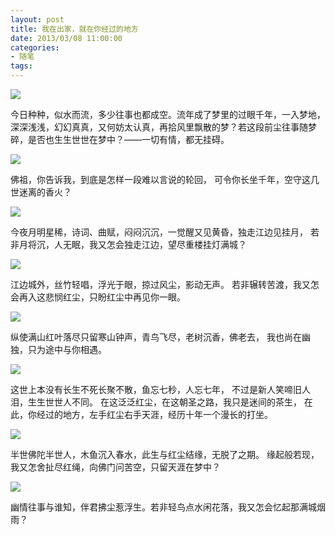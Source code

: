 ```yaml
---
layout: post
title: 我在出家，就在你经过的地方
date: 2013/03/08 11:00:00
categories: 
- 随笔
tags: 
---
```


![][1]

今日种种，似水而流，多少往事也都成空。流年成了梦里的过眼千年，一入梦地，深深浅浅，幻幻真真，又何妨太认真，再拾风里飘散的梦？若这段前尘往事随梦碎，是否也生生世世在梦中？——一切有情，都无挂碍。 

![](http://naalnblog-wordpress.stor.sinaapp.com/uploads/2013/03/1709679008557387347.jpg)

佛祖，你告诉我，到底是怎样一段难以言说的轮回， 可令你长坐千年，空守这几世迷离的香火？ 

![](http://naalnblog-wordpress.stor.sinaapp.com/uploads/2013/03/1709679008557387348.jpg)

今夜月明星稀，诗词、曲赋，闷闷沉沉，一觉醒又见黄昏，独走江边见挂月， 若非月将沉，人无眠，我又怎会独走江边，望尽重楼挂灯满城？ 

![](http://naalnblog-wordpress.stor.sinaapp.com/uploads/2013/03/1709679008557387349.jpg)

江边城外，丝竹轻唱，浮光于眼，掠过风尘，影动无声。 若非辗转苦渡，我又怎会再入这悲悯红尘，只盼红尘中再见你一眼。 

![](http://naalnblog-wordpress.stor.sinaapp.com/uploads/2013/03/1709679008557387350.jpg)

纵使满山红叶落尽只留寒山钟声，青鸟飞尽，老树沉香，佛老去， 我也尚在幽独，只为途中与你相遇。 

![](http://naalnblog-wordpress.stor.sinaapp.com/uploads/2013/03/1709679008557387351.jpg)

这世上本没有长生不死长聚不散，鱼忘七秒，人忘七年， 不过是新人笑啼旧人泪，生生世世人不同。 在这泛泛红尘，在这朝圣之路，我只是迷间的茶生， 在此，你经过的地方，左手红尘右手天涯，经历十年一个漫长的打坐。 

![](http://naalnblog-wordpress.stor.sinaapp.com/uploads/2013/03/1709679008557387352.jpg)

半世佛陀半世人，木鱼沉入春水，此生与红尘结缘，无脱了之期。 缘起般若现，我又怎舍扯尽红绳，向佛门问苦空，只留天涯在梦中？ 

![](http://naalnblog-wordpress.stor.sinaapp.com/uploads/2013/03/1709679008557387353.jpg)

幽情往事与谁知，伴君拂尘惹浮生。若非轻鸟点水闲花落，我又怎会忆起那满城烟雨？ 

 [1]: http://naalnblog-wordpress.stor.sinaapp.com/uploads/2013/03/1709679008557387346.jpg
